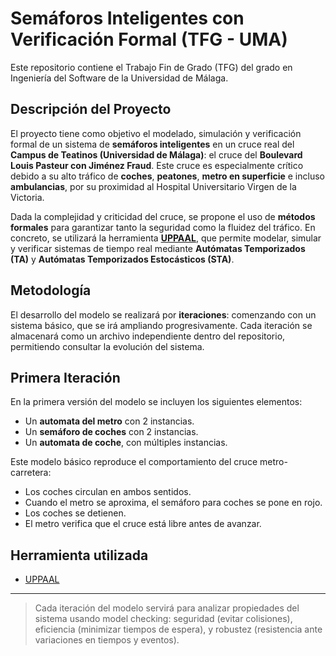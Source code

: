 # Semáforos Inteligentes con Verificación Formal (TFG - UMA)

Este repositorio contiene el Trabajo Fin de Grado (TFG) del grado en Ingeniería del Software de la Universidad de Málaga.

## Descripción del Proyecto

El proyecto tiene como objetivo el modelado, simulación y verificación formal de un sistema de **semáforos inteligentes** en un cruce real del **Campus de Teatinos (Universidad de Málaga)**: el cruce del **Boulevard Louis Pasteur con Jiménez Fraud**. Este cruce es especialmente crítico debido a su alto tráfico de **coches**, **peatones**, **metro en superficie** e incluso **ambulancias**, por su proximidad al Hospital Universitario Virgen de la Victoria.

Dada la complejidad y criticidad del cruce, se propone el uso de **métodos formales** para garantizar tanto la seguridad como la fluidez del tráfico. En concreto, se utilizará la herramienta **[UPPAAL](https://uppaal.org/)**, que permite modelar, simular y verificar sistemas de tiempo real mediante **Autómatas Temporizados (TA)** y **Autómatas Temporizados Estocásticos (STA)**.

## Metodología

El desarrollo del modelo se realizará por **iteraciones**: comenzando con un sistema básico, que se irá ampliando progresivamente. Cada iteración se almacenará como un archivo independiente dentro del repositorio, permitiendo consultar la evolución del sistema.

## Primera Iteración

En la primera versión del modelo se incluyen los siguientes elementos:

- Un **automata del metro** con 2 instancias.
- Un **semáforo de coches** con 2 instancias.
- Un **automata de coche**, con múltiples instancias.

Este modelo básico reproduce el comportamiento del cruce metro-carretera:

- Los coches circulan en ambos sentidos.
- Cuando el metro se aproxima, el semáforo para coches se pone en rojo.
- Los coches se detienen.
- El metro verifica que el cruce está libre antes de avanzar.

## Herramienta utilizada

- [UPPAAL](https://uppaal.org/)

---

> Cada iteración del modelo servirá para analizar propiedades del sistema usando model checking: seguridad (evitar colisiones), eficiencia (minimizar tiempos de espera), y robustez (resistencia ante variaciones en tiempos y eventos).